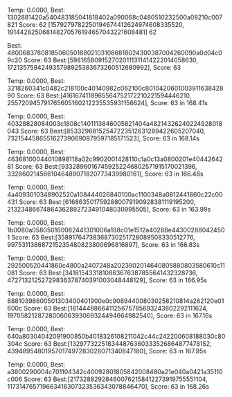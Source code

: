 Temp: 0.0000, Best: 1302881420a540483185041818402a090068c0480510232500a08210c007821 Score: 62
[1579279782250194674412624974608335520, 191442825068148270576194657043221608481] 62

Best: 4800683780818506050188021031086818024300387004260090a0d04c09c20 Score: 63
Best:[5981658091527020111311414222014058630, 172135759424935798925383673260512680992], Score: 63

Temp: 0.0000, Best: 3218260341c0482c218100c40140982c062100c801042060100391163842890 Score: 63
Best:[4161674118965564752172210221594446210, 255720945791765605160212235535931156624], Score: 63 in 168.41s

Temp: 0.0000, Best: 40328828084003c1808c1401113846005821404a48214326240224928018043 Score: 63
Best:[85332968152547223512631289422605207040, 7321544586551627390690879597185171523], Score: 63 in 168.14s

Temp: 0.0000, Best: 46368100044010898118a02c9902001428110c1a0c13a0800201e4044264281 Score: 63
Best:[93328960167459252246802571915170021396, 3328602145661046489071820773439980161], Score: 63 in 166.48s

Temp: 0.0000, Best: 4a4093010348902520a108444026840100ac1100348a0812441860c22c00431 Score: 63
Best:[6168635017592880079190928381119195200, 21323486674864362892723491048030995505], Score: 63 in 163.99s

Temp: 0.0000, Best: 1b0080a058050160082441301006a188c01e1512a40288e443002880424501 Score: 63
Best:[35891764738368730251728089508330512776, 997531138687215235480823800696816897], Score: 63 in 166.83s

Temp: 0.0000, Best: 292500520441860c4800a2407248a2023902014640805880803580610c11081 Score: 63
Best:[3418154331810863676387855641432328736, 47271321252729836378740391003048448129], Score: 63 in 166.95s

Temp: 0.0000, Best: 88810398600501303400401900e0c908944008030258210814a262120e01600c Score: 63
Best:[181444886641125675785693243802292111624, 197058212872800606393069324494664982540], Score: 63 in 167.16s

Temp: 0.0000, Best: 640a80304042091900850b4018326108211042c44c242200608188030c80304c Score: 63
Best:[132977322518344876360333526864877478152, 43948954801957017497283028071340847180], Score: 63 in 167.95s

Temp: 0.0000, Best: a3800290004c701104342c40092801805842008480a21e040a0421a35110c006 Score: 63
Best:[217328829284600762158412273919755551104, 117314765719663416307323536343078846470], Score: 63 in 168.26s